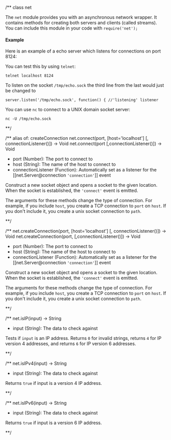 /**
class net

The `net` module provides you with an asynchronous network wrapper. It contains methods for creating both servers and clients (called streams). You can include this module in your code with `require('net');`


#### Example

Here is an example of a echo server which listens for connections on port 8124:

<script src='http://snippets.nodemanual.org/github.com/mattpardee/nodemanual.org-examples/nodejs_ref_guide/net/net.js?linestart=3&lineend=0&showlines=false' defer='defer'></script>

You can test this by using `telnet`:

    telnet localhost 8124

To listen on the socket `/tmp/echo.sock` the third line from the last would just be changed to

    server.listen('/tmp/echo.sock', function() { //'listening' listener

You can use `nc` to connect to a UNIX domain socket server:

    nc -U /tmp/echo.sock
**/


/** alias of: createConnection
net.connect(port, [host='localhost'] [, connectionListener()]) -> Void
net.connect(port [,connectionListener()]) -> Void
- port (Number): The port to connect to
- host (String): The name of the host to connect to
- connectionListener (Function): Automatically set as a listener for the [[net.Server@connection `'connection'`]] event

Construct a new socket object and opens a socket to the given location. When the socket is established, the `'connect'` event is emitted.

The arguments for these methods change the type of connection. For example, if you include `host`, you create a TCP connection to `port` on `host`. If you don't include it, you create a unix socket connection to `path`.

**/ 

/**
net.createConnection(port, [host='localhost'] [, connectionListener()]) -> Void
net.createConnection(port, [,connectionListener()]) -> Void
- port (Number): The port to connect to
- host (String): The name of the host to connect to
- connectionListener (Function): Automatically set as a listener for the [[net.Server@connection `'connection'`]] event

Construct a new socket object and opens a socket to the given location. When the socket is established, the `'connect'` event is emitted.

The arguments for these methods change the type of connection. For example, if you include `host`, you create a TCP connection to `port` on `host`. If you don't include it, you create a unix socket connection to `path`.

**/

/**
net.isIP(input) -> String
- input (String): The data to check against

Tests if `input` is an IP address. Returns `0` for invalid strings, returns `4` for IP version 4 addresses, and returns `6` for IP version 6 addresses.


**/ 


/**
net.isIPv4(input) -> String
- input (String): The data to check against

Returns `true` if input is a version 4 IP address.

**/ 


/**
net.isIPv6(input) -> String
- input (String): The data to check against

Returns `true` if input is a version 6 IP address. 

**/ 
